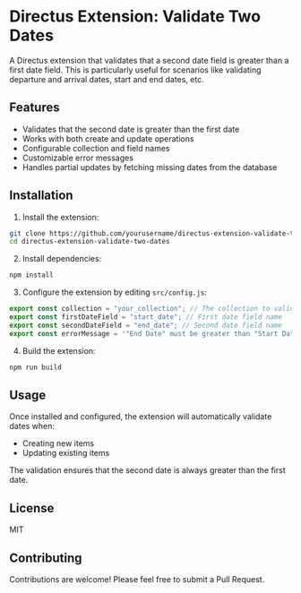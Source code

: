 # Directus Extension: Validate Two Dates

A Directus extension that validates that a second date field is greater than a first date field. This is particularly useful for scenarios like validating departure and arrival dates, start and end dates, etc.

## Features

- Validates that the second date is greater than the first date
- Works with both create and update operations
- Configurable collection and field names
- Customizable error messages
- Handles partial updates by fetching missing dates from the database

## Installation

1. Install the extension:

```bash
git clone https://github.com/yourusername/directus-extension-validate-two-dates.git
cd directus-extension-validate-two-dates
```

2. Install dependencies:

```bash
npm install
```

3. Configure the extension by editing `src/config.js`:

```js
export const collection = "your_collection"; // The collection to validate
export const firstDateField = "start_date"; // First date field name
export const secondDateField = "end_date"; // Second date field name
export const errorMessage = '"End Date" must be greater than "Start Date"'; // Custom error message
```

4. Build the extension:

```bash
npm run build
```

## Usage

Once installed and configured, the extension will automatically validate dates when:

- Creating new items
- Updating existing items

The validation ensures that the second date is always greater than the first date.

## License

MIT

## Contributing

Contributions are welcome! Please feel free to submit a Pull Request.
